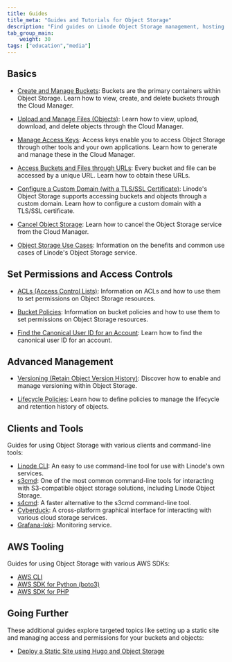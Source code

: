 ```yaml
---
title: Guides
title_meta: "Guides and Tutorials for Object Storage"
description: "Find guides on Linode Object Storage management, hosting a static site on Object Storage, access and permissions, and other related topics."
tab_group_main:
    weight: 30
tags: ["education","media"]
---
```


## Basics

- [Create and Manage Buckets](/docs/products/storage/object-storage/guides/manage-buckets/): Buckets are the primary containers within Object Storage. Learn how to view, create, and delete buckets through the Cloud Manager.

- [Upload and Manage Files (Objects)](/docs/products/storage/object-storage/guides/manage-files/): Learn how to view, upload, download, and delete objects through the Cloud Manager.

- [Manage Access Keys](/docs/products/storage/object-storage/guides/access-keys/): Access keys enable you to access Object Storage through other tools and your own applications. Learn how to generate and manage these in the Cloud Manager.

- [Access Buckets and Files through URLs](/docs/products/storage/object-storage/guides/urls/): Every bucket and file can be accessed by a unique URL. Learn how to obtain these URLs.

- [Configure a Custom Domain (with a TLS/SSL Certificate)](/docs/products/storage/object-storage/guides/custom-domain/): Linode's Object Storage supports accessing buckets and objects through a custom domain. Learn how to configure a custom domain with a TLS/SSL certificate.

- [Cancel Object Storage](/docs/products/storage/object-storage/guides/cancel/): Learn how to cancel the Object Storage service from the Cloud Manager.

- [Object Storage Use Cases](/docs/products/storage/object-storage/guides/use-cases/): Information on the benefits and common use cases of Linode's Object Storage service.

## Set Permissions and Access Controls

- [ACLs (Access Control Lists)](/docs/products/storage/object-storage/guides/acls/): Information on ACLs and how to use them to set permissions on Object Storage resources.

- [Bucket Policies](/docs/products/storage/object-storage/guides/bucket-policies/): Information on bucket policies and how to use them to set permissions on Object Storage resources.

- [Find the Canonical User ID for an Account](/docs/products/storage/object-storage/guides/find-canonical-id/): Learn how to find the canonical user ID for an account.

## Advanced Management

- [Versioning (Retain Object Version History)](/docs/products/storage/object-storage/guides/versioning/): Discover how to enable and manage versioning within Object Storage.

- [Lifecycle Policies](/docs/products/storage/object-storage/guides/lifecycle-policies/): Learn how to define policies to manage the lifecycle and retention history of objects.

## Clients and Tools

Guides for using Object Storage with various clients and command-line tools:

- [Linode CLI](/docs/products/storage/object-storage/guides/linode-cli/): An easy to use command-line tool for use with Linode's own services.
- [s3cmd](/docs/products/storage/object-storage/guides/s3cmd/): One of the most common command-line tools for interacting with S3-compatible object storage solutions, including Linode Object Storage.
- [s4cmd](/docs/products/storage/object-storage/guides/s4cmd/): A faster alternative to the s3cmd command-line tool.
- [Cyberduck](/docs/products/storage/object-storage/guides/cyberduck/): A cross-platform graphical interface for interacting with various cloud storage services.
- [Grafana-loki](/docs/products/storage/object-storage/guides/grafana/): Monitoring service.

## AWS Tooling

Guides for using Object Storage with various AWS SDKs:

- [AWS CLI](/docs/products/storage/object-storage/guides/aws-cli/)
- [AWS SDK for Python (boto3)](/docs/products/storage/object-storage/guides/aws-sdk-for-python/)
- [AWS SDK for PHP](/docs/products/storage/object-storage/guides/aws-sdk-for-php/)

## Going Further

These additional guides explore targeted topics like setting up a static site and managing access and permissions for your buckets and objects:

- [Deploy a Static Site using Hugo and Object Storage](/docs/guides/host-static-site-object-storage/)